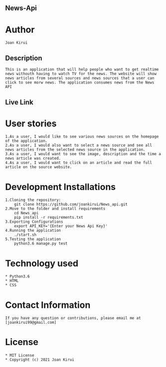 ## News-Api
# Author 
    Joan Kirui
## Description
    This is an application that will help people who want to get realtime news withouth having to watch TV for the news. The website will show news articles from several sources and news sources that a user can click to see morw news. The application consumes news from the News API
## Live Link

# User stories
    1.As a user, I would like to see various news sources on the homepage of the application.
    2.As a user, I would also want to select a news source and see all news articles from the selected news source in the application.
    3.As a user, I would want to see the image, description and the time a news article was created.
    4.As a user, I would want to click on an article and read the full article on the source website.

# Development Installations
    1.Cloning the repository:
        git clone https://github.com/joankirui/News_api.git
    2.Move to the folder and install requirements
        cd News_api
        pip install -r requirements.txt
    3.Exporting Configurations
        export API_KEY='{Enter your News Api Key}'
    4.Running the application
        ./start.sh
    5.Testing the application
        python3.6 manage.py test

# Technology used
    * Python3.6
    * HTML
    * CSS

# Contact Information
    If you have any question or contributions, please email me at [joankirui99@gmail.com]

# License 
    * MIT License
    * Copyright (c) 2021 Joan Kirui
    
